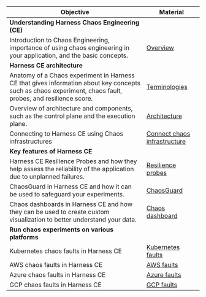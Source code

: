 | **Objective**                                                                                                                                              | **Material**                                                                                                                                    |
|------------------------------------------------------------------------------------------------------------------------------------------------------------|-------------------------------------------------------------------------------------------------------------------------------------------------|
| **Understanding Harness Chaos Engineering (CE)**                                                                                                           |                                                                                                                                                 |
| Introduction to Chaos Engineering, importance of using chaos engineering in your application, and the basic concepts.                                      | [Overview](https://developer.harness.io/docs/chaos-engineering/get-started/overview)                                                            |
| **Harness CE architecture**                                                                                                                                |                                                                                                                                                 |
| Anatomy of a Chaos experiment in Harness CE that gives information about key concepts such as chaos experiment, chaos fault, probes, and resilience score. | [Terminologies](https://developer.harness.io/docs/chaos-engineering/get-started/key-concepts)                                                   |
| Overview of architecture and components, such as the control plane and the execution plane.                                                                | [Architecture](https://developer.harness.io/docs/chaos-engineering/architecture-and-security/architecture/)                                     |
| Connecting to Harness CE using Chaos infrastructures                                                                                                       | [Connect chaos infrastructure](https://developer.harness.io/docs/chaos-engineering/features/chaos-infrastructure/connect-chaos-infrastructures) |
| **Key features of Harness CE**                                                                                                                             |                                                                                                                                                 |
| Harness CE Resilience Probes and how they help assess the reliability of the application due to unplanned failures.                                        | [Resilience probes](https://developer.harness.io/docs/chaos-engineering/features/probes/overview)                                               |
| ChaosGuard in Harness CE and how it can be used to safeguard your experiments.                                                                             | [ChaosGuard](https://developer.harness.io/docs/chaos-engineering/features/chaosguard/introduction-to-chaosguard)                                |
| Chaos dashboards in Harness CE and how they can be used to create custom visualization to better understand your data.                                     | [Chaos dashboard](https://developer.harness.io/docs/chaos-engineering/features/chaos-dashboard/overview)                                        |
| **Run chaos experiments on various platforms**                                                                                                             |                                                                                                                                                 |
| Kubernetes chaos faults in Harness CE                                                                                                                      | [Kubernetes faults](https://developer.harness.io/docs/chaos-engineering/chaos-faults/kubernetes/)                                               |
| AWS chaos faults in Harness CE                                                                                                                             | [AWS faults](https://developer.harness.io/docs/chaos-engineering/chaos-faults/aws/)                                                             |
| Azure chaos faults in Harness CE                                                                                                                           | [Azure faults](https://developer.harness.io/docs/chaos-engineering/chaos-faults/azure/)                                                         |
| GCP chaos faults in Harness CE                                                                                                                             | [GCP faults](https://developer.harness.io/docs/chaos-engineering/chaos-faults/gcp/)                                                             |